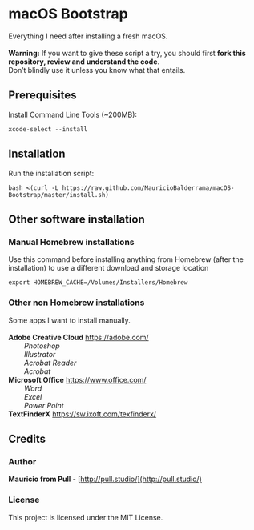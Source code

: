 # macOS Bootstrap
Everything I need after installing a fresh macOS.<br>
<br>
**Warning:** If you want to give these script a try, you should first **fork this repository, review and understand the code**.<br>
Don’t blindly use it unless you know what that entails.<br>

## Prerequisites
Install Command Line Tools (~200MB):<br>
```
xcode-select --install
```

## Installation
Run the installation script:
``` 
bash <(curl -L https://raw.github.com/MauricioBalderrama/macOS-Bootstrap/master/install.sh)
```

## Other software installation

### Manual Homebrew installations 
Use this command before installing anything from Homebrew (after the installation) to use a different download and storage location
<br>
``` 
export HOMEBREW_CACHE=/Volumes/Installers/Homebrew
``` 
### Other non Homebrew installations 
Some apps I want to install manually.<br>
<br>
**Adobe Creative Cloud** https://adobe.com/<br>
*&nbsp;&nbsp;&nbsp;&nbsp;&nbsp;&nbsp;&nbsp; Photoshop<br>
&nbsp;&nbsp;&nbsp;&nbsp;&nbsp;&nbsp;&nbsp; Illustrator<br>
&nbsp;&nbsp;&nbsp;&nbsp;&nbsp;&nbsp;&nbsp; Acrobat Reader<br>
&nbsp;&nbsp;&nbsp;&nbsp;&nbsp;&nbsp;&nbsp; Acrobat<br>*
**Microsoft Office** https://www.office.com/<br>
*&nbsp;&nbsp;&nbsp;&nbsp;&nbsp;&nbsp;&nbsp; Word<br>
&nbsp;&nbsp;&nbsp;&nbsp;&nbsp;&nbsp;&nbsp; Excel<br>
&nbsp;&nbsp;&nbsp;&nbsp;&nbsp;&nbsp;&nbsp; Power Point<br>*
**TextFinderX** https://sw.ixoft.com/texfinderx/<br>

## Credits

### Author
**Mauricio from Pull** - [http://pull.studio/](http://pull.studio/)

### License
This project is licensed under the MIT License.
